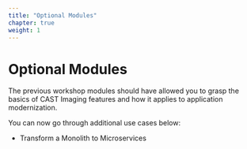 ```yaml
---
title: "Optional Modules"
chapter: true
weight: 1
---
```


# Optional Modules 

The previous workshop modules should have allowed you to grasp the basics of CAST Imaging features and how it applies to application modernization. 

You can now go through additional use cases below: 

- Transform a Monolith to Microservices 